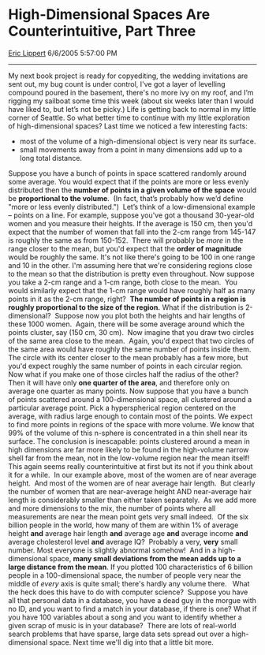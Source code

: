 <div id="page">

# High-Dimensional Spaces Are Counterintuitive, Part Three

[Eric Lippert](https://social.msdn.microsoft.com/profile/Eric%20Lippert) 6/6/2005 5:57:00 PM

-----

<div id="content">

My next book project is ready for copyediting, the wedding invitations are sent out, my bug count is under control, I've got a layer of levelling compound poured in the basement, there's no more ivy on my roof, and I’m rigging my sailboat some time this week (about six weeks later than I would have liked to, but let’s not be picky.) Life is getting back to normal in my little corner of Seattle. So what better time to continue with my little exploration of high-dimensional spaces? Last time we noticed a few interesting facts:

  - most of the volume of a high-dimensional object is very near its surface.
  - small movements away from a point in many dimensions add up to a long total distance.

Suppose you have a bunch of points in space scattered randomly around some average. You would expect that if the points are more or less evenly distributed then the **number of points in a given volume of the space** would be **proportional to the volume**.  (In fact, that’s probably how we’d define "more or less evenly distributed.")  Let’s think of a low-dimensional example – points on a line. For example, suppose you've got a thousand 30-year-old women and you measure their heights. If the average is 150 cm, then you'd expect that the number of women that fall into the 2-cm range from 145-147 is roughly the same as from 150-152.  There will probably be *more* in the range closer to the mean, but you'd expect that the **order of magnitude** would be roughly the same. It's not like there's going to be 100 in one range and 10 in the other. I'm assuming here that we're considering regions close to the mean so that the distribution is pretty even throughout. Now suppose you take a 2-cm range and a 1-cm range, both close to the mean.  You would similarly expect that the 1-cm range would have roughly half as many points in it as the 2-cm range, right?  **The number of points in a region is roughly proportional to the size of the region.** What if the distribution is 2-dimensional?  Suppose now you plot both the heights and hair lengths of these 1000 women.  Again, there will be some average around which the points cluster, say (150 cm, 30 cm).  Now imagine that you draw two circles of the same area close to the mean.  Again, you'd expect that two circles of the same area would have roughly the same number of points inside them.  The circle with its center closer to the mean probably has a few more, but you'd expect roughly the same number of points in each circular region. Now what if you make one of those circles half the radius of the other?  Then it will have only **one quarter of the area**, and therefore only on average one quarter as many points. Now suppose that you have a bunch of points scattered around a 100-dimensional space, all clustered around a particular average point. Pick a hyperspherical region centered on the average, with radius large enough to contain most of the points. We expect to find more points in regions of the space with more volume. We know that 99% of the volume of this n-sphere is concentrated in a thin shell near its surface. The conclusion is inescapable: points clustered around a mean in high dimensions are far more likely to be found in the high-volume narrow shell far from the mean, not in the low-volume region near the mean itself\! This again seems really counterintuitive at first but its not if you think about it for a while.  In our example above, most of the women are of near average height.  And most of the women are of near average hair length.  But clearly the number of women that are near-average height AND near-average hair length is considerably smaller than either taken separately.  As we add more and more dimensions to the mix, the number of points where all measurements are near the mean point gets very small indeed.  Of the six billion people in the world, how many of them are within 1% of average height **and** average hair length **and** average age **and** average income **and** average cholesterol level **and** average IQ?  Probably a very, **very** small number. Most everyone is slightly abnormal somehow\!  And in a high-dimensional space, **many small deviations from the mean adds up to a large distance from the mean**. If you plotted 100 characteristics of 6 billion people in a 100-dimensional space, the number of people very near the middle of *every* axis is quite small; there's hardly any volume there.   What the heck does this have to do with computer science?  Suppose you have all that personal data in a database, you have a dead guy in the morgue with no ID, and you want to find a match in your database, if there is one? What if you have 100 variables about a song and you want to identify whether a given scrap of music is in your database?  There are lots of real-world search problems that have sparse, large data sets spread out over a high-dimensional space. Next time we'll dig into that a little bit more.

</div>

</div>

